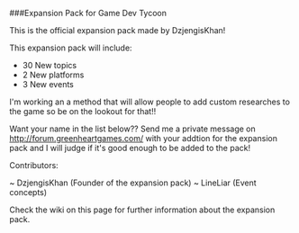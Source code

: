 ###Expansion Pack for Game Dev Tycoon

This is the official expansion pack made by DzjengisKhan!

This expansion pack will include:
  - 30 New topics
  - 2  New platforms
  - 3  New events

I'm working an a method that will allow people to add custom researches to the game so be on the lookout for that!!

Want your name in the list below?? Send me a private message on http://forum.greenheartgames.com/
with your addtion for the expansion pack and I will judge if it's good enough to be added to the pack!

Contributors:

  ~ DzjengisKhan (Founder of the expansion pack)
  ~ LineLiar (Event concepts)


Check the wiki on this page for further information about the expansion pack.
